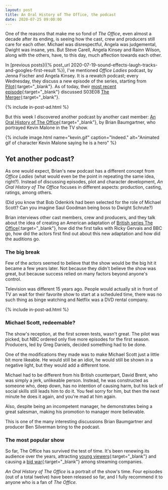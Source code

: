 ```yaml
---
layout: post
title: An Oral History of The Office, the podcast
date: 2020-07-25 09:00:00
---
```


One of the reasons that make me so fond of _The Office_, even almost a decade after its ending, is seeing how the cast, crew and producers still care for each other. Michael was disrespectful, Angela was judgemental, Dwight was insane, yes. But Steve Carell, Angela Kinsey and Rainn Wilson, along with the others, have, to this day, much affection towards each other.

In [previous posts]({% post_url 2020-07-19-sound-effects-laugh-tracks-and-googles-first-result %}), I've mentioned _Office Ladies_ podcast, by Jenna Fischer and Angela Kinsey. It is a rewatch podcast; every Wednesday, they discuss a new episode of the series, starting from [Pilot](https://www.imdb.com/title/tt0664521/){:target="_blank"}. As of today, their [most recent episode](https://officeladies.com/episodes/2020/07/22/episode-37-the-merger){:target="_blank"} discussed S03E08 [The Merger](https://www.imdb.com/title/tt0894520/){:target="_blank"}.

{% include in-post-ad.html %}

But this week I discovered another podcast by another cast member: [An Oral History of The Office](https://open.spotify.com/show/5T1519uHGVd6Te2xF5tKkR){:target="_blank"}, by Brian Baumgartner, who portrayed Kevin Malone in the TV show.

{% include image.html name="kevin.gif" caption="Indeed." alt="Animated gif of character Kevin Malone saying he is a hero" %}

## Yet another podcast?

As one would expect, Brian's new podcast has a different concept from _Office Ladies_ (what would even be the point in repeating the same idea, right?). Instead of discussing episodes, plot and character development, _An Oral History of The Office_ focuses in different aspects: production, casting, ratings, among others.

(Did you know that Bob Odenkirk had been selected for the role of Michael Scott? Can you imagine Saul Goodman being boss to Dwight Schrute?)

Brian interviews other cast members, crew and producers, and they talk about the idea of creating an American adaptation of [British series The Office](https://www.imdb.com/title/tt0290978/){:target="_blank"}, how did the first talks with Ricky Gervais and BBC go, how did the actors first find out about this new adaptation and how did the auditions go.

### The big break

Few of the actors seemed to believe that the show would be the big hit it became a few years later. Not because they didn't believe the show was great, but because success relied on many factors beyond anyone's control.

Television was different 15 years ago. People would actually sit in front of TV an wait for their favorite show to start at a scheduled time, there was no such thing as binge watching and Netflix was a DVD rental company.

{% include in-post-ad.html %}

### Michael Scott, redeemable?

The show's reception, at the first screen tests, wasn't great. The pilot was picked, but NBC ordered only five more episodes for the first season. Producers, led by Greg Daniels, decided something had to be done.

One of the modifications they made was to make Michael Scott just a little bit more likeable. He would still be an idiot, he would still be shown in a negative light, but they would add a different tone.

Michael had to be different from his British counterpart, David Brent, who was simply a jerk, unlikeable person. Instead, he was constructed as someone who, deep down, has no intention of causing harm, but his lack of social skills still leads him to do it. You feel sorry for him, but then the next minute he does it again, and you're mad at him again.

Also, despite being an incompetent manager, he demonstrates being a great salesman, making his promotion to manager more believable.

This is one of the many interesting discussions Brian Baumgartner and producer Ben Silverman bring to the podcast.

### The most popular show

So far, The Office has survived the test of time. It's been renewing its audience over the years, attracting [young viewers](https://www.chicagotribune.com/entertainment/tv/ct-mov-netflix-the-office-0705-20190703-fjlo4pkt5jb7llpo2aixl7o2pe-story.html){:target="_blank"} and causing a [bid war](https://www.hollywoodreporter.com/live-feed/office-why-nbcuniversal-is-paying-500m-pull-hit-netflix-1221020){:target="_blank"} among streaming companies.

_An Oral History of The Office_ is a portrait of the show's time. Four episodes (out of a total twelve) have been released so far, and I fully recommend it to anyone who is a fan of _The Office_.